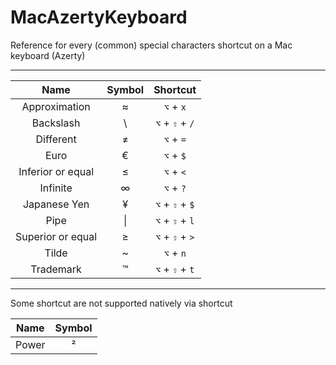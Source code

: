 # MacAzertyKeyboard
Reference for every (common) special characters shortcut on a Mac keyboard (Azerty)

---

| Name              | Symbol        | Shortcut                 |
| :---------------: |:-------------:| :-----------------------:|
| Approximation     | ≈             | `⌥` + `x`                |
| Backslash         | \\            | `⌥` + `⇧` + `/`          |
| Different         | ≠             | `⌥` + `=`                |
| Euro              | €             | `⌥` + `$`                |
| Inferior or equal | ≤             | `⌥` + `<`                |
| Infinite          | ∞             | `⌥` + `?`                |
| Japanese Yen      | ¥             | `⌥` + `⇧` + `$`          |
| Pipe              | \|            | `⌥` + `⇧` + `l`          |
| Superior or equal | ≥             | `⌥` + `⇧` + `>`          |
| Tilde             | ~             | `⌥` + `n`                |
| Trademark         | ™             | `⌥` + `⇧` + `t`          |

---

Some shortcut are not supported natively via shortcut

| Name              | Symbol        |
| :---------------: |:-------------:|
| Power             | ²             |
